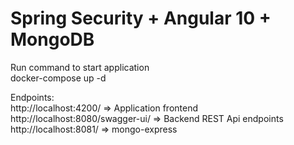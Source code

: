 # Spring Security + Angular 10 + MongoDB 

Run command to start application  
docker-compose up -d

Endpoints:<br>
http://localhost:4200/ => Application frontend <br>
http://localhost:8080/swagger-ui/ => Backend REST Api endpoints <br>
http://localhost:8081/ => mongo-express

